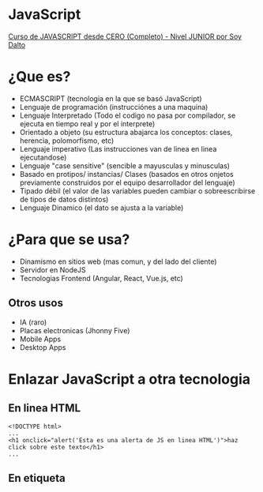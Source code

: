 # JavaScript
[Curso de JAVASCRIPT desde CERO (Completo) - Nivel JUNIOR por Soy Dalto](https://youtu.be/z95mZVUcJ-E?si=CQWAuznxkiIQ2JwP)
# ¿Que es?
- ECMASCRIPT (tecnologia en la que se basó JavaScript)
- Lenguaje de programación (instrucciónes a una maquina)
- Lenguaje Interpretado (Todo el codigo no pasa por compilador, se ejecuta en tiempo real y por el interprete)
- Orientado a objeto (su estructura abajarca los conceptos: clases, herencia, polomorfismo, etc)
- Lenguaje imperativo (Las instrucciones van de linea en linea ejecutandose)
- Lenguaje "case sensitive" (sencible a mayusculas y minusculas)
- Basado en protipos/ instancias/ Clases (basados en otros onjetos previamente construidos por el equipo desarrollador del lenguaje)
- Tipado débil (el valor de las variables pueden cambiar o sobreescribirse de tipos de datos distintos)
- Lenguaje Dinamico (el dato se ajusta a la variable)

# ¿Para que se usa?
- Dinamismo en sitios web (mas comun, y del lado del cliente)
- Servidor en NodeJS
- Tecnologias Frontend (Angular, React, Vue.js, etc)
## Otros usos
- IA (raro)
- Placas electronicas (Jhonny Five)
- Mobile Apps
- Desktop Apps

# Enlazar JavaScript a otra tecnologia
## En linea HTML
```
<!DOCTYPE html>
...
<h1 onclick="alert('Esta es una alerta de JS en linea HTML')">haz click sobre este texto</h1>
...
```
## En etiqueta <Script>
```
<!DOCTYPE html>
...
<script type="text/javascript">
  alert('esta es una alerta usando etiqueta Script')
</script>
...
```

## En un archivo aparte codigo.js
index.html
```
<!DOCTYPE html>
...
<script src="codigo.js"></script>
...
```
codigo.js
```
alert('esta es una alerta usando etiqueta Script y un archivo JS')
```
## En un Require
```
```
#Variables

